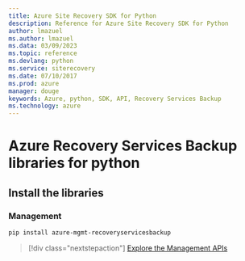 ```yaml
---
title: Azure Site Recovery SDK for Python
description: Reference for Azure Site Recovery SDK for Python
author: lmazuel
ms.author: lmazuel
ms.data: 03/09/2023
ms.topic: reference
ms.devlang: python
ms.service: siterecovery
ms.date: 07/10/2017
ms.prod: azure
manager: douge
keywords: Azure, python, SDK, API, Recovery Services Backup
ms.technology: azure
---
```

# Azure Recovery Services Backup libraries for python

## Install the libraries


### Management

```bash
pip install azure-mgmt-recoveryservicesbackup
```
> [!div class="nextstepaction"]
> [Explore the Management APIs](/python/api/overview/azure/recoveryservicesbackup/management)